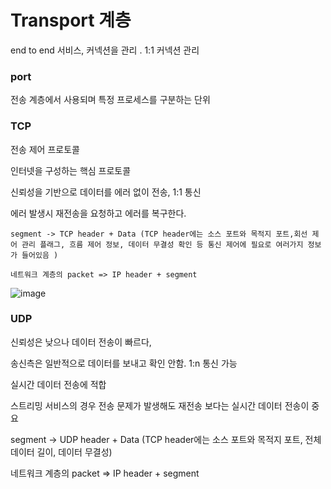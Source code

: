 # Transport 계층

end to end 서비스, 커넥션을 관리 . 1:1 커넥션 관리

### port

전송 계층에서 사용되며 특정 프로세스를 구분하는 단위

### TCP

전송 제어 프로토콜

인터넷을 구성하는 핵심 프로토콜

신뢰성을 기반으로 데이터를 에러 없이 전송, 1:1 통신

에러 발생시 재전송을 요청하고 에러를 복구한다.

```
segment -> TCP header + Data (TCP header에는 소스 포트와 목적지 포트,회선 제어 관리 플래그, 흐름 제어 정보, 데이터 무결성 확인 등 통신 제어에 필요로 여러가지 정보가 들어있음 )

네트워크 계층의 packet => IP header + segment
```

![image](https://user-images.githubusercontent.com/13481627/92844672-13b5c880-f421-11ea-95bf-88a32dea2eb7.png)

### UDP

신뢰성은 낮으나 데이터 전송이 빠르다,

송신측은 일반적으로 데이터를 보내고 확인 안함. 1:n 통신 가능

실시간 데이터 전송에 적합

스트리밍 서비스의 경우 전송 문제가 발생해도 재전송 보다는 실시간 데이터 전송이 중요

segment -> UDP header + Data (TCP header에는 소스 포트와 목적지 포트, 전체 데이터 길이, 데이터 무결성)

네트워크 계층의 packet => IP header + segment
